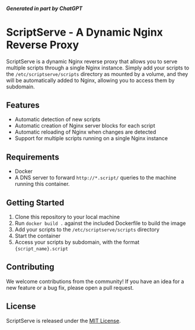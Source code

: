 ##### Generated in part by ChatGPT
# ScriptServe - A Dynamic Nginx Reverse Proxy

ScriptServe is a dynamic Nginx reverse proxy that allows you to serve multiple scripts through a single Nginx instance. Simply add your scripts to the `/etc/scriptserve/scripts` directory as mounted by a volume, and they will be automatically added to Nginx, allowing you to access them by subdomain.

## Features

- Automatic detection of new scripts
- Automatic creation of Nginx server blocks for each script
- Automatic reloading of Nginx when changes are detected
- Support for multiple scripts running on a single Nginx instance

## Requirements

- Docker
- A DNS server to forward `http://*.script/` queries to the machine running this container.

## Getting Started

1. Clone this repository to your local machine
2. Run `docker build .` against the included Dockerfile to build the image
3. Add your scripts to the `/etc/scriptserve/scripts` directory
4. Start the container
5. Access your scripts by subdomain, with the format `{script_name}.script`

## Contributing

We welcome contributions from the community! If you have an idea for a new feature or a bug fix, please open a pull request.

## License

ScriptServe is released under the [MIT License](https://opensource.org/licenses/MIT).
